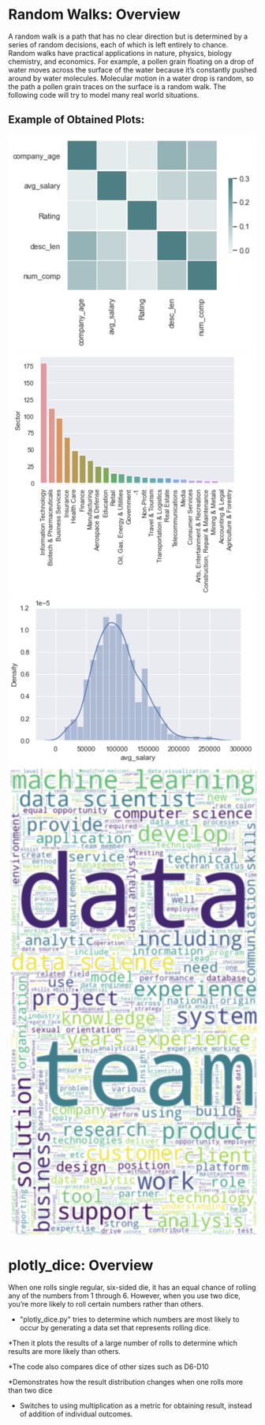 # Random Walks: Overview

A random walk is a path that has no clear direction but is determined by a series of random decisions, each of which is left entirely to chance. Random walks have practical applications in nature, physics, biology chemistry, and economics. For example, a pollen grain floating on a drop of water moves across the surface of the water because it’s constantly pushed around by water molecules. Molecular motion in a water drop is random, so the path a pollen grain traces on the surface is a random walk. The following code will try to model many real world situations.

## Example of Obtained Plots:

![alt text](https://github.com/paabes/Data-Science/blob/main/Glassdoor%20project/plot_extracts/correlation_matrix_heatmap.png "Correlation Matrix Heatmap")
![alt text](https://github.com/paabes/Data-Science/blob/main/Glassdoor%20project/plot_extracts/sector_barchart.png "Job Opportunities Per Sector")
![alt text](https://github.com/paabes/Data-Science/blob/main/Glassdoor%20project/plot_extracts/wage_distribution.png "Wage Distribution")
![alt text](https://github.com/paabes/Data-Science/blob/main/Glassdoor%20project/plot_extracts/wordcloud_image.jpg "Wordcloud Image")

# plotly_dice: Overview

 When one rolls single regular, six-sided die, it has an equal chance of rolling any of the numbers from 1 through 6. However, when you use two dice, you’re more likely to roll certain numbers rather than others.

 * "plotly_dice.py" tries to determine which numbers are most likely to occur by generating a data set that represents rolling dice.

 *Then it plots the results of a large number of rolls to determine which results are more likely than others.

 *The code also compares dice of other sizes such as D6-D10

 *Demonstrates how the result distribution changes when one rolls more than two dice

 * Switches to using multiplication as a metric for obtaining result, instead of addition of individual outcomes.









